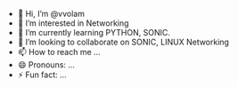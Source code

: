 - 👋 Hi, I’m @vvolam
- 👀 I’m interested in Networking
- 🌱 I’m currently learning PYTHON, SONIC.  
- 💞️ I’m looking to collaborate on SONIC, LINUX Networking
- 📫 How to reach me ...
- 😄 Pronouns: ...
- ⚡ Fun fact: ...

<!---
vvolam/vvolam is a ✨ special ✨ repository because its `README.md` (this file) appears on your GitHub profile.
You can click the Preview link to take a look at your changes.
--->

